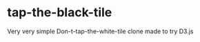 tap-the-black-tile
==================

Very very simple Don-t-tap-the-white-tile clone made to try D3.js
